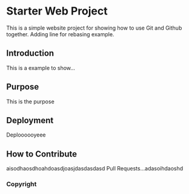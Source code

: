 # Starter Web Project

This is a simple website project for showing how to use Git and Github together.
Adding line for rebasing example.

## Introduction 

This is a example to show...

## Purpose

This is the purpose

## Deployment

Deploooooyeee

## How to Contribute

aisodhaosdhoahdoasdjoasjdasdasdasd
Pull Requests...adasoihdaoshd

### Copyright 

